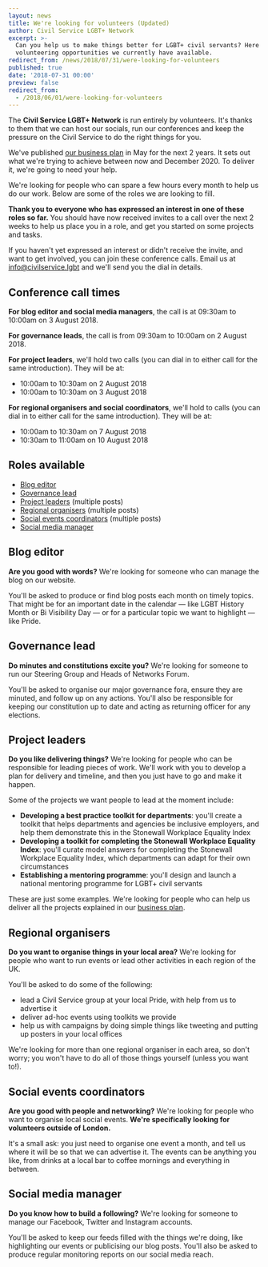 ```yaml
---
layout: news
title: We're looking for volunteers (Updated)
author: Civil Service LGBT+ Network
excerpt: >-
  Can you help us to make things better for LGBT+ civil servants? Here are the
  volunteering opportunities we currently have available.
redirect_from: /news/2018/07/31/were-looking-for-volunteers
published: true
date: '2018-07-31 00:00'
preview: false
redirect_from:
  - /2018/06/01/were-looking-for-volunteers
---
```


The **Civil Service LGBT+ Network** is run entirely by volunteers. It's thanks to them that we can host our socials, run our conferences and keep the pressure on the Civil Service to do the right things for you. 

We've published [our business plan](https://www.civilservice.lgbt/publication/business-plan-2018-to-2020/) in May for the next 2 years. It sets out what we're trying to achieve between now and December 2020. To deliver it, we're going to need your help.

We're looking for people who can spare a few hours every month to help us do our work. Below are some of the roles we are looking to fill. 

**Thank you to everyone who has expressed an interest in one of these roles so far.** You should have now received invites to a call over the next 2 weeks to help us place you in a role, and get you started on some projects and tasks. 

If you haven't yet expressed an interest or didn't receive the invite, and want to get involved, you can join these conference calls. Email us at [info@civilservice.lgbt](mailto:info@civilservice.lgbt) and we'll send you the dial in details.

## Conference call times

**For blog editor and social media managers**, the call is at 09:30am to 10:00am on 3 August 2018.

**For governance leads**, the call is from 09:30am to 10:00am on 2 August 2018.

**For project leaders**, we'll hold two calls (you can dial in to either call for the same introduction). They will be at:

- 10:00am to 10:30am on 2 August 2018
- 10:00am to 10:30am on 3 August 2018

**For regional organisers and social coordinators**, we'll hold to calls (you can dial in to either call for the same introduction). They will be at:

- 10:00am to 10:30am on 7 August 2018
- 10:30am to 11:00am on 10 August 2018

## Roles available

- [Blog editor](#blog-editor)
- [Governance lead](#governance-lead)
- [Project leaders](#project-leaders) (multiple posts)
- [Regional organisers](#regional-organisers) (multiple posts)
- [Social events coordinators](#social-events-coordinators) (multiple posts)
- [Social media manager](#social-media-manager)

## Blog editor

**Are you good with words?** We're looking for someone who can manage the blog on our website. 

You'll be asked to produce or find blog posts each month on timely topics. That might be for an important date in the calendar — like LGBT History Month or Bi Visibility Day — or for a particular topic we want to highlight — like Pride.

## Governance lead

**Do minutes and constitutions excite you?** We're looking for someone to run our Steering Group and Heads of Networks Forum.

You'll be asked to organise our major governance fora, ensure they are minuted, and follow up on any actions. You'll also be responsible for keeping our constitution up to date and acting as returning officer for any elections.

## Project leaders

**Do you like delivering things?** We're looking for people who can be responsible for leading pieces of work. We'll work with you to develop a plan for delivery and timeline, and then you just have to go and make it happen.

Some of the projects we want people to lead at the moment include:

- **Developing a best practice toolkit for departments**: you'll create a toolkit that helps departments and agencies be inclusive employers, and help them demonstrate this in the Stonewall Workplace Equality Index
- **Developing a toolkit for completing the Stonewall Workplace Equality Index**: you'll curate model answers for completing the Stonewall Workplace Equality Index, which departments can adapt for their own circumstances
- **Establishing a mentoring programme**: you'll design and launch a national mentoring programme for LGBT+ civil servants

These are just some examples. We're looking for people who can help us deliver all the projects explained in our [business plan](https://www.civilservice.lgbt/publication/business-plan-2018-to-2020/).

## Regional organisers

**Do you want to organise things in your local area?** We're looking for people who want to run events or lead other activities in each region of the UK.

You'll be asked to do some of the following:

- lead a Civil Service group at your local Pride, with help from us to advertise it
- deliver ad-hoc events using toolkits we provide
- help us with campaigns by doing simple things like tweeting and putting up posters in your local offices

We're looking for more than one regional organiser in each area, so don't worry; you won't have to do all of those things yourself (unless you want to!).

## Social events coordinators

**Are you good with people and networking?** We're looking for people who want to organise local social events. **We're specifically looking for volunteers outside of London.**

It's a small ask: you just need to organise one event a month, and tell us where it will be so that we can advertise it. The events can be anything you like, from drinks at a local bar to coffee mornings and everything in between.

## Social media manager

**Do you know how to build a following?** We're looking for someone to manage our Facebook, Twitter and Instagram accounts.

You'll be asked to keep our feeds filled with the things we're doing, like highlighting our events or publicising our blog posts. You'll also be asked to produce regular monitoring reports on our social media reach.
